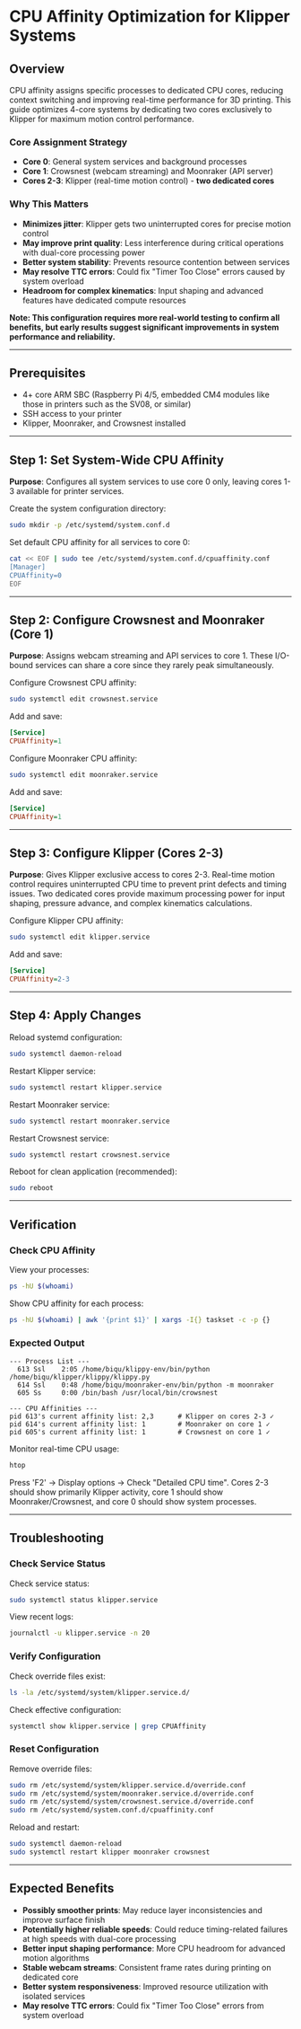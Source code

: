# CPU Affinity Optimization for Klipper Systems

## Overview

CPU affinity assigns specific processes to dedicated CPU cores, reducing context switching and improving real-time performance for 3D printing. This guide optimizes 4-core systems by dedicating two cores exclusively to Klipper for maximum motion control performance.

### Core Assignment Strategy
- **Core 0**: General system services and background processes
- **Core 1**: Crowsnest (webcam streaming) and Moonraker (API server)
- **Cores 2-3**: Klipper (real-time motion control) - **two dedicated cores**

### Why This Matters
- **Minimizes jitter**: Klipper gets two uninterrupted cores for precise motion control
- **May improve print quality**: Less interference during critical operations with dual-core processing power
- **Better system stability**: Prevents resource contention between services
- **May resolve TTC errors**: Could fix "Timer Too Close" errors caused by system overload
- **Headroom for complex kinematics**: Input shaping and advanced features have dedicated compute resources

**Note: This configuration requires more real-world testing to confirm all benefits, but early results suggest significant improvements in system performance and reliability.**

---

## Prerequisites

- 4+ core ARM SBC (Raspberry Pi 4/5, embedded CM4 modules like those in printers such as the SV08, or similar)
- SSH access to your printer
- Klipper, Moonraker, and Crowsnest installed

---

## Step 1: Set System-Wide CPU Affinity

**Purpose**: Configures all system services to use core 0 only, leaving cores 1-3 available for printer services.

Create the system configuration directory:
```bash
sudo mkdir -p /etc/systemd/system.conf.d
```

Set default CPU affinity for all services to core 0:
```bash
cat << EOF | sudo tee /etc/systemd/system.conf.d/cpuaffinity.conf
[Manager]
CPUAffinity=0
EOF
```

---

## Step 2: Configure Crowsnest and Moonraker (Core 1)

**Purpose**: Assigns webcam streaming and API services to core 1. These I/O-bound services can share a core since they rarely peak simultaneously.

Configure Crowsnest CPU affinity:
```bash
sudo systemctl edit crowsnest.service
```

Add and save:
```ini
[Service]
CPUAffinity=1
```

Configure Moonraker CPU affinity:
```bash  
sudo systemctl edit moonraker.service
```

Add and save:
```ini
[Service]
CPUAffinity=1
```

---

## Step 3: Configure Klipper (Cores 2-3)

**Purpose**: Gives Klipper exclusive access to cores 2-3. Real-time motion control requires uninterrupted CPU time to prevent print defects and timing issues. Two dedicated cores provide maximum processing power for input shaping, pressure advance, and complex kinematics calculations.

Configure Klipper CPU affinity:
```bash
sudo systemctl edit klipper.service
```

Add and save:
```ini
[Service]
CPUAffinity=2-3
```

---

## Step 4: Apply Changes

Reload systemd configuration:
```bash
sudo systemctl daemon-reload
```

Restart Klipper service:
```bash
sudo systemctl restart klipper.service
```

Restart Moonraker service:
```bash
sudo systemctl restart moonraker.service
```

Restart Crowsnest service:
```bash
sudo systemctl restart crowsnest.service
```

Reboot for clean application (recommended):
```bash
sudo reboot
```

---

## Verification

### Check CPU Affinity
View your processes:
```bash
ps -hU $(whoami)
```

Show CPU affinity for each process:
```bash
ps -hU $(whoami) | awk '{print $1}' | xargs -I{} taskset -c -p {}
```

### Expected Output
```
--- Process List ---
  613 Ssl    2:05 /home/biqu/klippy-env/bin/python /home/biqu/klipper/klippy/klippy.py
  614 Ssl    0:48 /home/biqu/moonraker-env/bin/python -m moonraker  
  605 Ss     0:00 /bin/bash /usr/local/bin/crowsnest

--- CPU Affinities ---  
pid 613's current affinity list: 2,3      # Klipper on cores 2-3 ✓
pid 614's current affinity list: 1        # Moonraker on core 1 ✓  
pid 605's current affinity list: 1        # Crowsnest on core 1 ✓
```

Monitor real-time CPU usage:
```bash
htop
```
Press 'F2' → Display options → Check "Detailed CPU time". Cores 2-3 should show primarily Klipper activity, core 1 should show Moonraker/Crowsnest, and core 0 should show system processes.

---

## Troubleshooting

### Check Service Status
Check service status:
```bash
sudo systemctl status klipper.service
```

View recent logs:
```bash
journalctl -u klipper.service -n 20
```

### Verify Configuration
Check override files exist:
```bash
ls -la /etc/systemd/system/klipper.service.d/
```

Check effective configuration:
```bash
systemctl show klipper.service | grep CPUAffinity
```

### Reset Configuration
Remove override files:
```bash
sudo rm /etc/systemd/system/klipper.service.d/override.conf
sudo rm /etc/systemd/system/moonraker.service.d/override.conf  
sudo rm /etc/systemd/system/crowsnest.service.d/override.conf
sudo rm /etc/systemd/system.conf.d/cpuaffinity.conf
```

Reload and restart:
```bash
sudo systemctl daemon-reload
sudo systemctl restart klipper moonraker crowsnest
```

---

## Expected Benefits

- **Possibly smoother prints**: May reduce layer inconsistencies and improve surface finish
- **Potentially higher reliable speeds**: Could reduce timing-related failures at high speeds with dual-core processing
- **Better input shaping performance**: More CPU headroom for advanced motion algorithms
- **Stable webcam streams**: Consistent frame rates during printing on dedicated core
- **Better system responsiveness**: Improved resource utilization with isolated services
- **May resolve TTC errors**: Could fix "Timer Too Close" errors from system overload
